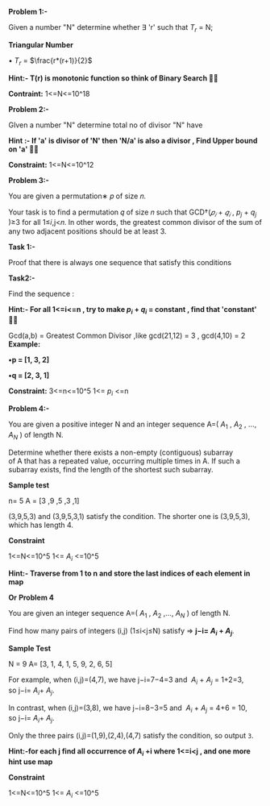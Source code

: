 
**Problem 1:-**

Given a number "N" determine whether ∃ 'r'  such that $T_r$ =  N; 

**Triangular Number**

• $T_r$  = $\frac{r*(r+1)}{2}$ 


**Hint:- T(r) is monotonic function so think of Binary Search  ✌🏻**

**Contraint:**
1<=N<=10^18

**Problem 2:-**

GIven a number "N" determine total no of divisor "N" have

**Hint :- If 'a' is divisor of 'N' then 'N/a' is also a divisor , Find Upper bound on 'a' ✌🏻**

**Constraint:**
1<=N<=10^12

**Problem 3:-**

You are given a permutation∗ 𝑝 of size 𝑛.

Your task is to find a permutation 𝑞 of size 𝑛 such that GCD†($𝑝_𝑖$ + $𝑞_𝑖$ , $p_j$ + $q_j$ )≥3 for all 1≤𝑖,j<𝑛. In other words, the greatest common divisor of the sum of any two adjacent positions should be at least 3.

**Task 1:-**

Proof that there is always one sequence that satisfy this conditions 

**Task2:-**

Find the sequence :

**Hint:- For all 1<=i<=n , try to make $p_i$ + $q_i$ =  constant , find that 'constant' ✌🏻**

Gcd(a,b) = Greatest Common Divisor  ,like gcd(21,12) = 3 , gcd(4,10) = 2
**Example:**

 **•p  = [1, 3, 2]**
 
 **•q =  [2, 3, 1]**

**Constraint:**
3<=n<=10^5
1<= $p_i$ <=n


**Problem 4:-**

You are given a positive integer N and an integer sequence A=( $A_1$ ​, $A_2$​ , …, $A_N​$ ) of length N.

Determine whether there exists a non-empty (contiguous) subarray of A that has a repeated value, occurring multiple times in A. If such a subarray exists, find the length of the shortest such subarray.

**Sample test**

n= 5
A = [3 ,9 ,5 ,3 ,1]

(3,9,5,3) and (3,9,5,3,1) satisfy the condition. The shorter one is (3,9,5,3), which has length 4.

**Constraint**

1<=N<=10^5
1<= $A_i$ <=10^5

**Hint:- Traverse from 1 to n  and store the last indices of each element in map**

**Or**
**Problem 4**

You are given an integer sequence A=( $A_1$ ​, $A_2$​ ,…, $A_N​$ ) of length N.

Find how many pairs of integers (i,j) (1≤i<j≤N) satisfy =>  **j−i= $A_i$​ + $A_j$**​.


**Sample Test**

N = 9
A= [3, 1, 4, 1, 5, 9, 2, 6, 5]

For example, when (i,j)=(4,7), we have j−i=7−4=3 and  $A_i$​ + $A_j$ ​= 1+2=3, so j−i= $A_i$​ + $A_j$​.

In contrast, when (i,j)=(3,8), we have j−i=8−3=5 and  $A_i$​ + $A_j$​ = 4+6 = 10, so j−i= $A_i$ ​+ $A_j$​.

Only the three pairs (i,j)=(1,9),(2,4),(4,7) satisfy the condition, so output `3`.

**Hint:-for each j find all occurrence of $A_i$ +i   where 1<=i<j  , and one more hint use map**

**Constraint**

1<=N<=10^5
1<= $A_i$ <=10^5
